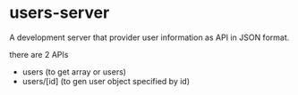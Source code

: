 # users-server

A development server that provider user information as API in JSON format.

there are 2 APIs

- users (to get array or users)
- users/[id] (to gen user object specified by id)
